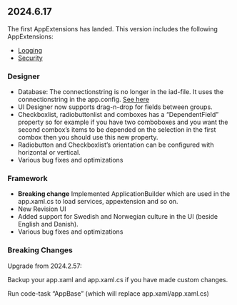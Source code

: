 ## 2024.6.17

The first AppExtensions has landed. This version includes the following AppExtensions:

-	[Logging](../appextensions/log/index.md)
-	[Security](../appextensions/security/index.md)

### Designer

- Database: The connectionstring is no longer in the iad-file. It uses the connectionstring in the app.config. [See here](../guide//elements/database.md)
- UI Designer now supports drag-n-drop for fields between groups.
- Checkboxlist, radiobuttonlist and comboxes has a “DependentField” property so for example if you have two comboboxes and you want the second combox’s items to be depended on the selection in the first combox then you should use this new property.
- Radiobutton and Checkboxlist’s orientation can be configured with horizontal or vertical.
- Various bug fixes and optimizations

### Framework

- **Breaking change** Implemented ApplicationBuilder which are used in the app.xaml.cs to load services, appextension and so on. 
- New Revision UI
- Added support for Swedish and Norwegian culture in the UI (beside English and Danish).
- Various bug fixes and optimizations

### Breaking Changes

Upgrade from 2024.2.57:

Backup your app.xaml and app.xaml.cs if you have made custom changes.

Run code-task “AppBase” (which will replace app.xaml/app.xaml.cs)


